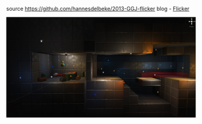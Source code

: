 source https://github.com/hannesdelbeke/2013-GGJ-flicker
blog - [Flicker](http://hannesdelbeke.blogspot.fr/2013/01/gamejam.html)  

![](https://github.com/hannesdelbeke/2013-GGJ-flicker/blob/main/screenshots/1.JPG?raw=true)